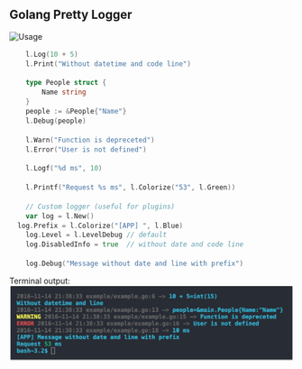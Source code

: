 ## Golang Pretty Logger

![Usage](assets/screencast.gif)

```go
 	l.Log(10 + 5)
	l.Print("Without datetime and code line")

	type People struct {
		Name string
	}
	people := &People{"Name"}
	l.Debug(people)

	l.Warn("Function is depreceted")
	l.Error("User is not defined")

	l.Logf("%d ms", 10)

	l.Printf("Request %s ms", l.Colorize("53", l.Green))

	// Custom logger (useful for plugins)
	var log = l.New()
  log.Prefix = l.Colorize("[APP] ", l.Blue)
	log.Level = l.LevelDebug // default
	log.DisabledInfo = true  // without date and code line

	log.Debug("Message without date and line with prefix")
```
Terminal output:
![Output struct and int](assets/output.png)